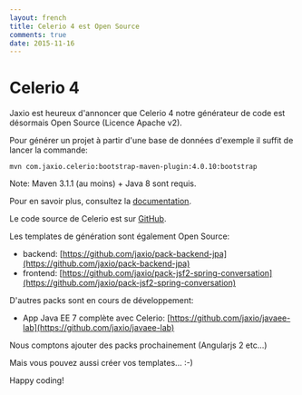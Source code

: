 ```yaml
---
layout: french
title: Celerio 4 est Open Source
comments: true
date: 2015-11-16
---
```


# Celerio 4

Jaxio est heureux d'annoncer que Celerio 4 notre générateur de code est désormais Open Source (Licence Apache v2).

Pour générer un projet à partir d'une base de données d'exemple il suffit de lancer la commande:

    mvn com.jaxio.celerio:bootstrap-maven-plugin:4.0.10:bootstrap

Note: Maven 3.1.1 (au moins) + Java 8 sont requis.

Pour en savoir plus, consultez la [documentation](/documentation/celerio).

Le code source de Celerio est sur [GitHub](https://github.com/jaxio/celerio).

Les templates de génération sont également Open Source:

* backend: [https://github.com/jaxio/pack-backend-jpa](https://github.com/jaxio/pack-backend-jpa)
* frontend: [https://github.com/jaxio/pack-jsf2-spring-conversation](https://github.com/jaxio/pack-jsf2-spring-conversation)

D'autres packs sont en cours de développement:

* App Java EE 7 complète avec Celerio: [https://github.com/jaxio/javaee-lab](https://github.com/jaxio/javaee-lab)

Nous comptons ajouter des packs prochainement (Angularjs 2 etc...)

Mais vous pouvez aussi créer vos templates... :-)

Happy coding!
